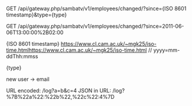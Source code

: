 GET /api/gateway.php/sambatv/v1/employees/changed/?since={ISO 8601 timestamp}&type={type}

GET /api/gateway.php/sambatv/v1/employees/changed/?since=2011-06-06T13:00:00%2B02:00
  

{ISO 8601 timestamp} https://www.cl.cam.ac.uk/~mgk25/iso-time.htmlhttps://www.cl.cam.ac.uk/~mgk25/iso-time.html
  // yyyy=mm-ddThh:mmss

{type} 

new user ->  email

URL encoded: /log?a=b&c=4
JSON in URL: /log?%7B%22a%22:%22b%22,%22c%22:4%7D
